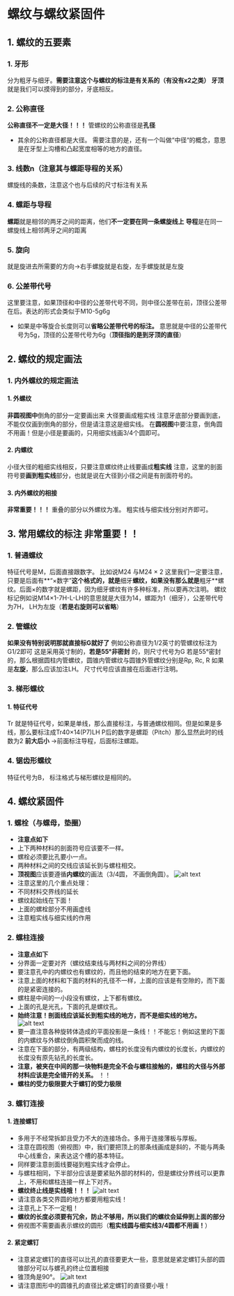 # 螺纹与螺纹紧固件

## 1. 螺纹的五要素

### 1. 牙形
分为粗牙与细牙。**需要注意这个与螺纹的标注是有关系的（有没有x2之类）**
**牙顶**就是我们可以摸得到的部分，牙底相反。

### 2. 公称直径
**公称直径不一定是大径！！！**
管螺纹的公称直径是**孔径**
- 其余的公称直径都是大径。
需要注意的是，还有一个叫做“中径“的概念，意思是在牙型上沟槽和凸起宽度相等的地方的直径。

### 3. 线数n（注意其与螺距导程的关系）
螺旋线的条数，注意这个也与后续的尺寸标注有关系

### 4. 螺距与导程
**螺距**就是相邻的两牙之间的距离，他们**不一定要在同一条螺旋线上**
**导程**是在同一螺旋线上相邻两牙之间的距离

### 5. 旋向
就是旋进去所需要的方向->右手螺旋就是右旋，左手螺旋就是左旋

### 6. 公差带代号
这里要注意，如果顶径和中径的公差带代号不同，则中径公差带在前，顶径公差带在后。表达的形式会类似于M10-5g6g
- 如果是中等旋合长度则可以**省略公差带代号的标注。**
意思就是中径的公差带代号为5g，顶径的公差带代号为6g（**顶径指的是到牙顶的直径**）

## 2. 螺纹的规定画法

### 1. 内外螺纹的规定画法

#### 1. 外螺纹
**非圆视图中**倒角的部分一定要画出来 大径要画成粗实线
注意牙底部分要画到底，不能仅仅画到倒角的部分，但是请注意这是细实线。
在**圆视图**中要注意，倒角圆不用画！但是小径是要画的，只用细实线画3/4个圆即可。

#### 2. 内螺纹
小径大径的粗细实线相反，只要注意螺纹终止线要画成**粗实线**
注意，这里的剖面符号要**画到粗实线**部分，也就是说在大径到小径之间是有剖面符号的。

#### 3. 内外螺纹的相接
**非常重要！！！**
重叠的部分以外螺纹为准。
粗实线与细实线分别对齐即可。

## 3. 常用螺纹的标注 **非常重要！！**

### 1. 普通螺纹
特征代号是M，后面直接跟数字。
比如说M24 与M24 × 2 这里我们一定要注意，只要是后面有**“×数字”**这个格式的，就是**细牙**螺纹，如果没有那么就是**粗牙**螺纹。后面×的数字就是螺距，因为细牙螺纹有许多种标准，所以要再次注明。
螺纹标记例如说M14×1-7H-L-LH的意思就是大径为14，螺距为1（细牙），公差带代号为7H， LH为左旋（**若是右旋则可以省略**）

### 2. 管螺纹
**如果没有特别说明那就直接标G就好了**
例如公称直径为1/2英寸的管螺纹标注为G1/2即可
这是采用英寸制的，**若是55°非密封** 的，则尺寸代号为G    若是55°密封的，那么根据圆柱内管螺纹，圆锥内管螺纹与圆锥外管螺纹分别是Rp, Rc, R 如果是**左旋**，那么应该加注LH。
尺寸代号应该直接在后面进行注明。

### 3. 梯形螺纹

#### 1. 特征代号
Tr 就是特征代号，如果是单线，那么直接标注，与普通螺纹相同。但是如果是多线，那么要标注成Tr40×14(P7)LH P后的数字是螺距（Pitch）那么显然此时的线数为2
**前大后小** ->前面标注导程，后面标注螺距。

### 4. 锯齿形螺纹
特征代号为B， 标注格式与梯形螺纹是相同的。

## 4. 螺纹紧固件

### 1. 螺栓（与螺母，垫圈）
- **注意点如下**
- 上下两种材料的剖面符号应该要不一样。
- 螺栓必须要比孔要小一点。
- 两种材料之间的交线应该延长到与螺柱相交。
- **顶视图**应该要遵循**内螺纹**的画法（3/4圆， 不画倒角圆）。
![alt text](note25.png)
- 注意这里的几个重点处理：
- 不同材料交界线的延长
- 螺纹起始线在下面！
- 上面的螺栓部分不用画虚线
- 注意粗实线与细实线的作用

### 2. 螺柱连接
- **注意点如下** 
- 分界面一定要对齐（螺纹结束线与两材料之间的分界线）
- 要注意孔中的内螺纹也有螺纹的，而且他的结束的地方在更下面。
- 注意上面的材料和下面的材料的孔径不一样，上面的应该是有空隙的，而下面的是紧密连接的。
- 螺柱是中间的一小段没有螺纹，上下都有螺纹。
- 上面的孔是光孔，下面的孔是螺纹孔。
- **始终注意！剖面线应该延长到粗实线的地方，而不是细实线的地方。**
![alt text](note26.png)
- 要一直注意各种旋转体造成的平面投影是一条线！！不能忘！例如这里的下面的内螺纹与外螺纹倒角圆积聚而成的线。
- 注意在下面的部分，有两级结构，螺柱的长度没有内螺纹的长度长，内螺纹的长度没有原先钻孔的长度长。
- **注意，被夹在中间的那一块物料是完全不会与螺柱接触的，螺柱的大径与外部材料应该是完全错开的关系。** ！！
- **螺柱的受力极限要大于螺钉的受力极限**

### 3. 螺钉连接

#### 1. 连接螺钉
- 多用于不经常拆卸且受力不大的连接场合。多用于连接薄板与厚板。
- 注意在圆视图（俯视图）中，我们要把顶上的那条线画成是斜的，不能与两条中心线重合，来表达这个槽的基本特征。
- 同样要注意剖面线要碰到粗实线才会停止。
- 与螺柱相同，下半部分应该是要紧贴外部的材料的，但是螺纹分界线可以更靠上，不用和螺柱连接一样上下对齐。
- **螺纹终止线是实线哦！！！**
![alt text](note28.png)
- 请注意各类交界圆的地方都要用粗实线！
- 注意孔上下不一定粗！
- **螺纹的长度必须要有冗余，防止不够用，所以我们的螺纹会延伸到上面的部分**
- 俯视图不需要画表示螺纹的圆形（**粗实线圆与细实线3/4圆都不用画！**）

#### 2. 紧定螺钉
- 注意紧定螺钉的直径可以比孔的直径要更大一些，意思就是紧定螺钉头部的圆锥部分可以与螺孔的终止位置相接
- 锥顶角是90°。
![alt text](note29.png)
- 请注意图形中的圆锥孔的直径比紧定螺钉的直径要小哦！